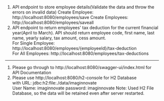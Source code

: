 
1. API endpoint to store employee details(Validate the data and throw the errors on invalid data) 
        Create Employee: http://localhost:8080/employees/save
        Create Employees: http://localhost:8080/employees/saveall  
2. API endpoint to return employees' tax deduction for the current financial year(April to March). API should return employee code, first name, last name, yearly salary, tax amount, cess amount.  
       For Single Employee: http://localhost:8080/employees/{employeeId}/tax-deduction  
       For All Employees: http://localhost:8080/employees/tax-deductions 
-------------------------------------------------------------------------------------------------  

1. Please go through to http://localhost:8080/swagger-ui/index.html for API Documentation  
2. Please use http://localhost:8080/h2-console for H2 Database  
   with URL: jdbc:h2:file:./data/imaginnovate  
   User Name: imaginnovate
   password: imaginnovate
Note: Used H2 File Database, so the data will be retained even after server restarted.
